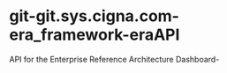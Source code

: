 # git-git.sys.cigna.com-era_framework-eraAPI
API for the Enterprise Reference Architecture Dashboard-
